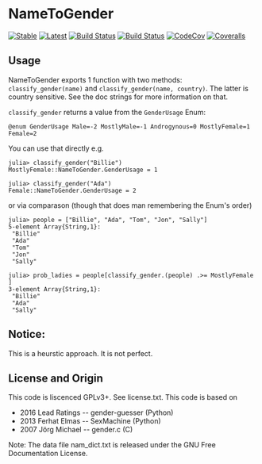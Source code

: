 # NameToGender

[![Stable](https://img.shields.io/badge/docs-stable-blue.svg)](https://JuliaText.github.io/NameToGender.jl/stable)
[![Latest](https://img.shields.io/badge/docs-latest-blue.svg)](https://JuliaText.github.io/NameToGender.jl/latest)
[![Build Status](https://travis-ci.org/JuliaText/NameToGender.jl.svg?branch=master)](https://travis-ci.org/JuliaText/NameToGender.jl)
[![Build Status](https://ci.appveyor.com/api/projects/status/github/JuliaText/NameToGender.jl?svg=true)](https://ci.appveyor.com/project/JuliaText/NameToGender-jl)
[![CodeCov](https://codecov.io/gh/JuliaText/NameToGender.jl/branch/master/graph/badge.svg)](https://codecov.io/gh/JuliaText/NameToGender.jl)
[![Coveralls](https://coveralls.io/repos/github/JuliaText/NameToGender.jl/badge.svg?branch=master)](https://coveralls.io/github/JuliaText/NameToGender.jl?branch=master)



## Usage


NameToGender exports 1 function with two methods: `classify_gender(name)` and `classify_gender(name, country)`.
The latter is country sensitive. See the doc strings for more information on that.

`classify_gender` returns a value from the `GenderUsage` Enum:

```
@enum GenderUsage Male=-2 MostlyMale=-1 Androgynous=0 MostlyFemale=1 Female=2
```

You can use that directly e.g.
```
julia> classify_gender("Billie")
MostlyFemale::NameToGender.GenderUsage = 1

julia> classify_gender("Ada")
Female::NameToGender.GenderUsage = 2
```

or  via comparason (though that does man remembering the Enum's order)

```
julia> people = ["Billie", "Ada", "Tom", "Jon", "Sally"]
5-element Array{String,1}:
 "Billie"
 "Ada"
 "Tom"
 "Jon"
 "Sally"

julia> prob_ladies = people[classify_gender.(people) .>= MostlyFemale ]
3-element Array{String,1}:
 "Billie"
 "Ada"
 "Sally"
```


## Notice:

This is a heurstic approach.
It is not perfect.



## License and Origin
This code is liscenced GPLv3+. See license.txt.
This code is based on 
 - 2016 Lead Ratings --  gender-guesser (Python)
 - 2013 Ferhat Elmas --  SexMachine (Python)
 - 2007 Jörg Michael -- gender.c (C)


Note: 
The data file nam_dict.txt is released under the GNU Free Documentation License.


